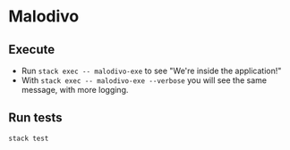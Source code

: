 # Malodivo

## Execute  

* Run `stack exec -- malodivo-exe` to see "We're inside the application!"
* With `stack exec -- malodivo-exe --verbose` you will see the same message, with more logging.

## Run tests

`stack test`
